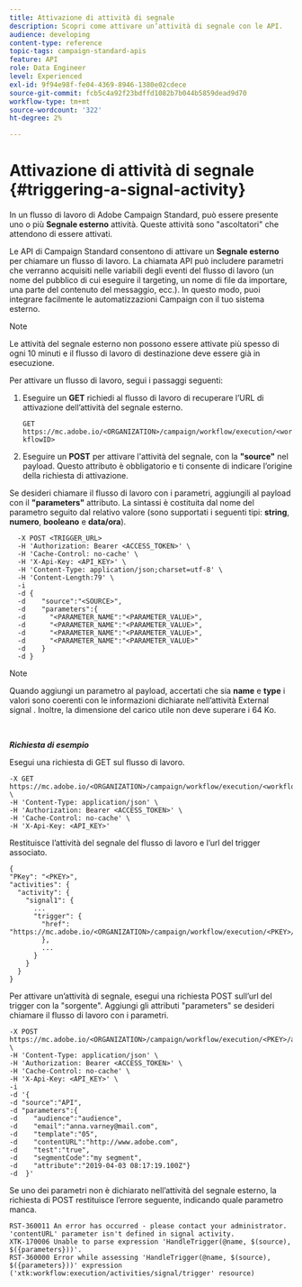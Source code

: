 ```yaml
---
title: Attivazione di attività di segnale
description: Scopri come attivare un’attività di segnale con le API.
audience: developing
content-type: reference
topic-tags: campaign-standard-apis
feature: API
role: Data Engineer
level: Experienced
exl-id: 9f94e98f-fe04-4369-8946-1380e02cdece
source-git-commit: fcb5c4a92f23bdffd1082b7b044b5859dead9d70
workflow-type: tm+mt
source-wordcount: '322'
ht-degree: 2%

---
```


# Attivazione di attività di segnale {#triggering-a-signal-activity}

In un flusso di lavoro di Adobe Campaign Standard, può essere presente uno o più **Segnale esterno** attività. Queste attività sono &quot;ascoltatori&quot; che attendono di essere attivati.

Le API di Campaign Standard consentono di attivare un **Segnale esterno** per chiamare un flusso di lavoro. La chiamata API può includere parametri che verranno acquisiti nelle variabili degli eventi del flusso di lavoro (un nome del pubblico di cui eseguire il targeting, un nome di file da importare, una parte del contenuto del messaggio, ecc.). In questo modo, puoi integrare facilmente le automatizzazioni Campaign con il tuo sistema esterno.

>[!NOTE]
>
>Le attività del segnale esterno non possono essere attivate più spesso di ogni 10 minuti e il flusso di lavoro di destinazione deve essere già in esecuzione.

Per attivare un flusso di lavoro, segui i passaggi seguenti:

1. Eseguire un **GET** richiedi al flusso di lavoro di recuperare l’URL di attivazione dell’attività del segnale esterno.

   `GET https://mc.adobe.io/<ORGANIZATION>/campaign/workflow/execution/<workflowID>`

1. Eseguire un **POST** per attivare l&#39;attività del segnale, con la **&quot;source&quot;** nel payload. Questo attributo è obbligatorio e ti consente di indicare l’origine della richiesta di attivazione.

Se desideri chiamare il flusso di lavoro con i parametri, aggiungili al payload con il **&quot;parameters&quot;** attributo. La sintassi è costituita dal nome del parametro seguito dal relativo valore (sono supportati i seguenti tipi: **string**, **numero**, **booleano** e **data/ora**).

```
  -X POST <TRIGGER_URL>
  -H 'Authorization: Bearer <ACCESS_TOKEN>' \
  -H 'Cache-Control: no-cache' \
  -H 'X-Api-Key: <API_KEY>' \
  -H 'Content-Type: application/json;charset=utf-8' \
  -H 'Content-Length:79' \
  -i
  -d {
  -d    "source":"<SOURCE>",
  -d    "parameters":{
  -d      "<PARAMETER_NAME":"<PARAMETER_VALUE>",
  -d      "<PARAMETER_NAME":"<PARAMETER_VALUE>",
  -d      "<PARAMETER_NAME":"<PARAMETER_VALUE>",  
  -d      "<PARAMETER_NAME":"<PARAMETER_VALUE>"
  -d    }
  -d }
```

>[!NOTE]
>
>Quando aggiungi un parametro al payload, accertati che sia **name** e **type** i valori sono coerenti con le informazioni dichiarate nell’attività External signal . Inoltre, la dimensione del carico utile non deve superare i 64 Ko.

<br/>

***Richiesta di esempio***

Esegui una richiesta di GET sul flusso di lavoro.

```
-X GET https://mc.adobe.io/<ORGANIZATION>/campaign/workflow/execution/<workflowID> \
-H 'Content-Type: application/json' \
-H 'Authorization: Bearer <ACCESS_TOKEN>' \
-H 'Cache-Control: no-cache' \
-H 'X-Api-Key: <API_KEY>'
```

Restituisce l’attività del segnale del flusso di lavoro e l’url del trigger associato.

```
{
"PKey": "<PKEY>",
"activities": {
  "activity": {
    "signal1": {
      ...
      "trigger": {
        "href": "https://mc.adobe.io/<ORGANIZATION>/campaign/workflow/execution/<PKEY>/activities/activity/<PKEY>/trigger/"
        },
        ...
      }
    }
  }
}
```

Per attivare un’attività di segnale, esegui una richiesta POST sull’url del trigger con la &quot;sorgente&quot;. Aggiungi gli attributi &quot;parameters&quot; se desideri chiamare il flusso di lavoro con i parametri.

```
-X POST https://mc.adobe.io/<ORGANIZATION>/campaign/workflow/execution/<PKEY>/activities/activity/<PKEY>/trigger \
-H 'Content-Type: application/json' \
-H 'Authorization: Bearer <ACCESS_TOKEN>' \
-H 'Cache-Control: no-cache' \
-H 'X-Api-Key: <API_KEY>' \
-i
-d '{
-d "source":"API",
-d "parameters":{
-d    "audience":"audience",
-d    "email":"anna.varney@mail.com",
-d    "template":"05",
-d    "contentURL":"http://www.adobe.com",
-d    "test":"true",
-d    "segmentCode":"my segment",
-d    "attribute":"2019-04-03 08:17:19.100Z"}
-d  }'
```

<!-- + réponse -->

Se uno dei parametri non è dichiarato nell’attività del segnale esterno, la richiesta di POST restituisce l’errore seguente, indicando quale parametro manca.

```
RST-360011 An error has occurred - please contact your administrator.
'contentURL' parameter isn't defined in signal activity.
XTK-170006 Unable to parse expression 'HandleTrigger(@name, $(source), $({parameters}))'.
RST-360000 Error while assessing 'HandleTrigger(@name, $(source), $({parameters}))' expression ('xtk:workflow:execution/activities/signal/trigger' resource)
```
